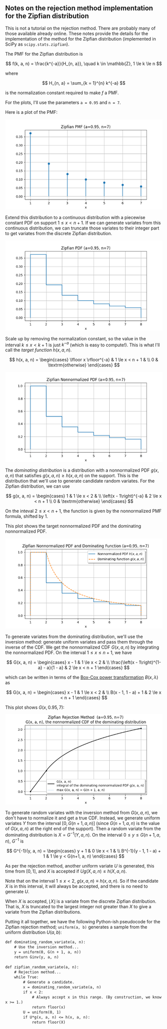Notes on the rejection method implementation for the Zipfian distribution
-------------------------------------------------------------------------

This is not a tutorial on the rejection method.  There are probably many of
those available already online.  These notes provide the details for the
implementation of the method for the Zipfian distribution (implemented in
SciPy as `scipy.stats.zipfian`).

The PMF for the Zipfian distribution is

$$
    f(k, a, n) = \frac{k^{-a}}{H_{n, a}}, \quad k \in \mathbb{Z}, 1 \le k \le n
$$

where

$$
    H_{n, a} = \sum_{k = 1}^{n} k^{-a}
$$

is the normalization constant required to make $f$ a PMF.

For the plots, I'll use the parameters `a = 0.95` and `n = 7`.

Here is a plot of the PMF:

![](https://github.com/WarrenWeckesser/experiments/blob/main/python/numpy/random-cython/docs/zipfian_pmf.png)

Extend this distribution to a continuous distribution with a piecewise constant PDF
on support $1 \le x \lt n + 1$.  If we can generate variates from this continuous
distribution, we can truncate those variates to their integer part to get variates
from the discrete Zipfian distribution.

![](https://github.com/WarrenWeckesser/experiments/blob/main/python/numpy/random-cython/docs/zipfian_pdf.png)

Scale up by removing the normalization constant, so the value in the interval
$k \le x < k + 1$ is just $k^{-a}$ (which is easy to compute!).  This is what
I'll call the *target function* $h(x, a, n)$.

$$
    h(x, a, n) =
        \begin{cases}
          \lfloor x \rfloor^{-a}  & 1 \le x < n + 1 &       \\
          0                       & \textrm{otherwise}
        \end{cases}
$$

![](https://github.com/WarrenWeckesser/experiments/blob/main/python/numpy/random-cython/docs/zipfian_nnpdf.png)

The *dominating distribution* is a distribution with a nonnormalized PDF $g(x, a, n)$ that
satisfies $g(x, a, n) \ge h(x, a, n)$ on the support.  This is the distribution that we'll
use to generate candidate random variates.  For the Zipfian distribution, we can use

$$
    g(x, a, n)
     = \begin{cases}
         1                       & 1 \le x < 2 &       \\
         \left(x - 1\right)^{-a} & 2 \le x < n + 1     \\
         0                       & \textrm{otherwise}
       \end{cases}
$$

On the inteval $2 \le x < n + 1$, the function is given by the
nonnormalized PMF formula, shifted by 1.

This plot shows the target nonnormalized PDF and the dominating nonnormalized PDF.

![](https://github.com/WarrenWeckesser/experiments/blob/main/python/numpy/random-cython/docs/zipfian_nnpdf_and_dom.png)

To generate variates from the dominating distribution, we'll use the inversion method:
generate uniform variates and pass them through the inverse of the CDF.  We get the
nonnormalized CDF $G(x, a, n)$ by integrating the nonnormalized PDF.  On the interval
$1 \le x \le n + 1$, we have

$$
    G(x, a, n)
     = \begin{cases}
         x - 1                                      & 1 \le x < 2 &       \\
         \frac{\left(x - 1\right)^{1-a} - a}{1 - a} & 2 \le x < n + 1
       \end{cases}
$$

which can be written in terms of the
[Box-Cox power transformation](https://docs.scipy.org/doc/scipy/reference/generated/scipy.stats.boxcox.html)
$B(x, \lambda)$ as

$$
    G(x, a, n)
     = \begin{cases}
         x - 1                & 1 \le x < 2 &     \\
         B(x - 1, 1 - a) + 1  & 2 \le x < n + 1
       \end{cases}
$$

This plot shows $G(x, 0.95, 7)$:

![](https://github.com/WarrenWeckesser/experiments/blob/main/python/numpy/random-cython/docs/zipfian_dom_nncdf.png)

To generate random variates with the inversion method from $G(x, a, n)$, we don't
have to normalize it and get a true CDF. Instead, we generate uniform variates $Y$
from the interval $[0, G(n+1, a, n)]$ (since $G(n+1, a, n)$ is the value of
$G(x, a, n)$ at the right end of the support).  Then a random variate from the
dominating distribution is $X = G^{-1}(Y, a, n)$.  On the interval $0 \le y \le G(n+1, a, n)$,
$G^{-1}$ is

$$
    G^{-1}(y, a, n) =
        \begin{cases}
            y + 1                     & 0 \le x < 1 &     \\
            B^{-1}(y - 1, 1 - a) + 1  & 1 \le y < G(n+1, a, n)
       \end{cases}
$$

As per the rejection method, another uniform variate $U$ is generated, this time
from $[0, 1]$, and $X$ is accepted if $U g(X, a, n) \le h(X, a, n)$.

Note that on the interval $1 \le x < 2$, $g(x, a, n) \equiv h(x, a, n)$.
So if the candidate $X$ is in this interval, it will always be accepted, and
there is no need to generate $U$.

When $X$ is accepted, $\lfloor X \rfloor$ is a variate from the discrete
Zipfian distribution. That is, $X$ is truncated to the largest integer not
greater than $X$ to give a variate from the Zipfian distributions.

Putting it all together, we have the following Python-ish pseudocode for
the Zipfian rejection method; `uniform(a, b)` generates a sample from the
uniform distribution $U(a, b)$:

```
def dominating_random_variate(a, n):
    # Use the inversion method...
    y = uniform(0, G(n + 1, a, n))
    return Ginv(y, a, n)

def zipfian_random_variate(a, n):
    # Rejection method...
    while True:
        # Generate a candidate.
        x = dominating_random_variate(a, n)
        if x < 2:
            # Always accept x in this range. (By construction, we know x >= 1.)
            return floor(x)
        U = uniform(0, 1)
        if U*g(x, a, n) <= h(x, a, n):
            return floor(X)
```
